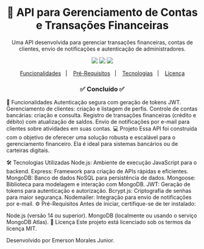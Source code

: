 <h1 align="center"> 🚀 API para Gerenciamento de Contas e Transações Financeiras </h1> <p align="center">Uma API desenvolvida para gerenciar transações financeiras, contas de clientes, envio de notificações e autenticação de administradores.</p> <p align="center"> <img src="https://img.shields.io/badge/node.js-v14%2B-green"/> <img src="https://img.shields.io/badge/mongodb-atlas%20%7C%20local-blue"/> <img src="https://img.shields.io/badge/license-MIT-success"/> </p> <p align="center"> <a href="#-principais-recursos">Funcionalidades</a>&nbsp;&nbsp;&nbsp;|&nbsp;&nbsp;&nbsp; <a href="#-pré-requisitos">Pré-Requisitos</a>&nbsp;&nbsp;&nbsp;|&nbsp;&nbsp;&nbsp; <a href="#-tecnologias">Tecnologias</a>&nbsp;&nbsp;&nbsp;|&nbsp;&nbsp;&nbsp; <a href="#-licença">Licença</a> </p> <h3 align="center"> ✅ Concluído ✅ </h3>
📎 Funcionalidades
Autenticação segura com geração de tokens JWT.
Gerenciamento de clientes: criação e listagem de perfis.
Controle de contas bancárias: criação e consulta.
Registro de transações financeiras (crédito e débito) com atualização de saldos.
Envio de notificações por e-mail para clientes sobre atividades em suas contas.
💻 Projeto
Essa API foi construída com o objetivo de oferecer uma solução robusta e escalável para o gerenciamento financeiro. Ela é ideal para sistemas bancários ou de carteiras digitais.

🛠️ Tecnologias Utilizadas
Node.js: Ambiente de execução JavaScript para o backend.
Express: Framework para criação de APIs rápidas e eficientes.
MongoDB: Banco de dados NoSQL para persistência de dados.
Mongoose: Biblioteca para modelagem e interação com MongoDB.
JWT: Geração de tokens para autenticação e autorização.
Bcrypt.js: Criptografia de senhas para maior segurança.
Nodemailer: Integração para envio de notificações por e-mail.
⚙ Pré-Requisitos
Antes de iniciar, certifique-se de ter instalado:

Node.js (versão 14 ou superior).
MongoDB (localmente ou usando o serviço MongoDB Atlas).
📝 Licença
Este projeto está licenciado sob os termos da licença MIT.

Desenvolvido por Emerson Morales Junior.